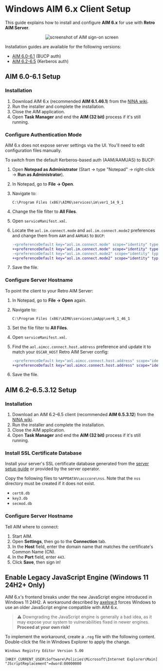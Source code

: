 # Windows AIM 6.x Client Setup

This guide explains how to install and configure **AIM 6.x** for use with **Retro AIM Server**.

<p align="center">
   <img alt="screenshot of AIM sign-on screen" src="https://github.com/user-attachments/assets/057c72fe-3d60-4dad-a602-8ff95c4fcbe1">
</p>

Installation guides are available for the following versions:

- [AIM 6.0-6.1](#aim-60-61-setup) (BUCP auth)
- [AIM 6.2-6.5](#aim-6265312-setup) (Kerberos auth)

## AIM 6.0-6.1 Setup

### Installation

1. Download AIM 6.x (recommended **AIM 6.1.46.1**) from
   the [NINA wiki](https://wiki.nina.chat/wiki/Clients/AOL_Instant_Messenger#Windows).
2. Run the installer and complete the installation.
3. Close the AIM application.
4. Open **Task Manager** and end the **AIM (32 bit)** process if it's still running.

### Configure Authentication Mode

AIM 6.x does not expose server settings via the UI. You'll need to edit configuration files manually.

To switch from the default Kerberos-based auth (AAM/AAMUAS) to BUCP:

1. Open **Notepad as Administrator** (Start → type "Notepad" → right-click → **Run as Administrator**).
2. In Notepad, go to **File → Open**.
3. Navigate to:
   ```
   C:\Program Files (x86)\AIM6\services\im\ver1_14_9_1
   ```
4. Change the file filter to **All Files**.
5. Open `serviceManifest.xml`.
6. Locate the `aol.im.connect.mode` and `aol.im.connect.mode2` preferences and change them from `AAM` and `AAMUAS` to
   `BUCP`:

   ```diff
   -<preferenceDefault key="aol.im.connect.mode" scope="identity" type="string">AAM</preferenceDefault>
   +<preferenceDefault key="aol.im.connect.mode" scope="identity" type="string">BUCP</preferenceDefault>
   -<preferenceDefault key="aol.im.connect.mode2" scope="identity" type="string">AAMUAS</preferenceDefault>
   +<preferenceDefault key="aol.im.connect.mode2" scope="identity" type="string">BUCP</preferenceDefault>
   ```

7. Save the file.

### Configure Server Hostname

To point the client to your Retro AIM Server:

1. In Notepad, go to **File → Open** again.
2. Navigate to:
   ```
   C:\Program Files (x86)\AIM6\services\imApp\ver6_1_46_1
   ```
3. Set the file filter to **All Files**.
4. Open `serviceManifest.xml`.
5. Find the `aol.aimcc.connect.host.address` preference and update it to match your `OSCAR_HOST` Retro AIM Server
   config:

   ```diff
   -<preferenceDefault key="aol.aimcc.connect.host.address" scope="identity" type="string">login.oscar.aol.com</preferenceDefault>
   +<preferenceDefault key="aol.aimcc.connect.host.address" scope="identity" type="string">127.0.0.1</preferenceDefault>
   ```

6. Save the file.

## AIM 6.2–6.5.3.12 Setup

### Installation

1. Download an AIM 6.2–6.5 client (recommended **AIM 6.5.3.12**) from the  
   [NINA wiki](https://wiki.nina.chat/wiki/Clients/AOL_Instant_Messenger#Windows).
2. Run the installer and complete the installation.
3. Close the AIM application.
4. Open **Task Manager** and end the **AIM (32 bit)** process if it's still running.

### Install SSL Certificate Database

Install your server's SSL certificate database generated from the [server setup guide](DOCKER.md) or provided by the
server operator.

Copy the following files to `%APPDATA%\acccore\nss`. Note that the `nss` directory must be created if it does not exist.

- `cert8.db`
- `key3.db`
- `secmod.db`

### Configure Server Hostname

Tell AIM where to connect:

1. Start AIM.
2. Open **Settings**, then go to the **Connection** tab.
3. In the **Host** field, enter the domain name that matches the certificate's Common Name (CN).
4. In the **Port** field, enter `443`.
5. Click **Save**, then sign in!

## Enable Legacy JavaScript Engine (Windows 11 24H2+ Only)

AIM 6.x's frontend breaks under the new JavaScript engine introduced in Windows 11 24H2. A workaround described by
[axelsw.it](https://www.axelsw.it/pwiki/index.php/JScript_Windows11) forces Windows to use an older JavaScript engine
compatible with AIM 6.x.

> ⚠️ Downgrading the JavaScript engine is generally a bad idea, as it may expose your system to vulnerabilities fixed in
> newer engines.
> **Proceed at your own risk!**

To implement the workaround, create a `.reg` file with the following content. Double-click the file in Windows Explorer
to apply the change.

```
Windows Registry Editor Version 5.00

[HKEY_CURRENT_USER\Software\Policies\Microsoft\Internet Explorer\Main]
"JScriptReplacement"=dword:00000000
```
